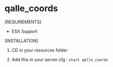 # qalle_coords

[REQUIREMENTS]
  
* ESX Support
  
[INSTALLATION]

1) CD in your resources folder

2) Add this in your server.cfg :
``start qalle_coords``
